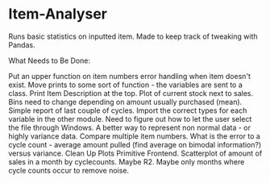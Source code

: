 # Item-Analyser
Runs basic statistics on inputted item.
Made to keep track of tweaking with Pandas.

What Needs to Be Done:

Put an upper function on item numbers 
error handling when item doesn't exist.
Move prints to some sort of function - the variables are sent to a class.
Print Item Description at the top.
Plot of current stock next to sales.
Bins need to change depending on amount usually purchased (mean).
Simple report of last couple of cycles.
Import the correct types for each variable in the other module.
Need to figure out how to let the user select the file through Windows.
A better way to represent non normal data - or highly variance data.
Compare multiple item numbers.
What is the error to a cycle count - average amount pulled (find average on bimodal information?) versus variance. 
Clean Up Plots
Primitive Frontend.
Scatterplot of amount of sales in a month by cyclecounts. Maybe R2. Maybe only months where cycle counts occur to remove noise.
